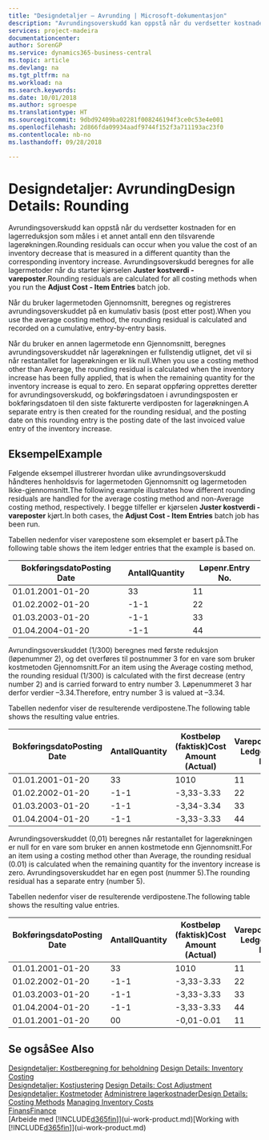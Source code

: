 ```yaml
---
title: "Designdetaljer – Avrunding | Microsoft-dokumentasjon"
description: "Avrundingsoverskudd kan oppstå når du verdsetter kostnaden for en lagerreduksjon som måles i et annet antall enn den tilsvarende lagerøkningen. Avrundingsoverskudd beregnes for alle lagermetoder når du starter kjørselen **Juster kostverdi - vareposter**."
services: project-madeira
documentationcenter: 
author: SorenGP
ms.service: dynamics365-business-central
ms.topic: article
ms.devlang: na
ms.tgt_pltfrm: na
ms.workload: na
ms.search.keywords: 
ms.date: 10/01/2018
ms.author: sgroespe
ms.translationtype: HT
ms.sourcegitcommit: 9dbd92409ba02281f008246194f3ce0c53e4e001
ms.openlocfilehash: 2d866fda09934aadf9744f152f3a711193ac23f0
ms.contentlocale: nb-no
ms.lasthandoff: 09/28/2018

---
```

# <a name="design-details-rounding"></a><span data-ttu-id="ea760-104">Designdetaljer: Avrunding</span><span class="sxs-lookup"><span data-stu-id="ea760-104">Design Details: Rounding</span></span>
<span data-ttu-id="ea760-105">Avrundingsoverskudd kan oppstå når du verdsetter kostnaden for en lagerreduksjon som måles i et annet antall enn den tilsvarende lagerøkningen.</span><span class="sxs-lookup"><span data-stu-id="ea760-105">Rounding residuals can occur when you value the cost of an inventory decrease that is measured in a different quantity than the corresponding inventory increase.</span></span> <span data-ttu-id="ea760-106">Avrundingsoverskudd beregnes for alle lagermetoder når du starter kjørselen **Juster kostverdi - vareposter**.</span><span class="sxs-lookup"><span data-stu-id="ea760-106">Rounding residuals are calculated for all costing methods when you run the **Adjust Cost - Item Entries** batch job.</span></span>  

 <span data-ttu-id="ea760-107">Når du bruker lagermetoden Gjennomsnitt, beregnes og registreres avrundingsoverskuddet på en kumulativ basis (post etter post).</span><span class="sxs-lookup"><span data-stu-id="ea760-107">When you use the average costing method, the rounding residual is calculated and recorded on a cumulative, entry-by-entry basis.</span></span>  

 <span data-ttu-id="ea760-108">Når du bruker en annen lagermetode enn Gjennomsnitt, beregnes avrundingsoverskuddet når lagerøkningen er fullstendig utlignet, det vil si når restantallet for lagerøkningen er lik null.</span><span class="sxs-lookup"><span data-stu-id="ea760-108">When you use a costing method other than Average, the rounding residual is calculated when the inventory increase has been fully applied, that is when the remaining quantity for the inventory increase is equal to zero.</span></span> <span data-ttu-id="ea760-109">En separat oppføring opprettes deretter for avrundingsoverskudd, og bokføringsdatoen i avrundingsposten er bokføringsdatoen til den siste fakturerte verdiposten for lagerøkningen.</span><span class="sxs-lookup"><span data-stu-id="ea760-109">A separate entry is then created for the rounding residual, and the posting date on this rounding entry is the posting date of the last invoiced value entry of the inventory increase.</span></span>  

## <a name="example"></a><span data-ttu-id="ea760-110">Eksempel</span><span class="sxs-lookup"><span data-stu-id="ea760-110">Example</span></span>  
 <span data-ttu-id="ea760-111">Følgende eksempel illustrerer hvordan ulike avrundingsoverskudd håndteres henholdsvis for lagermetoden Gjennomsnitt og lagermetoden Ikke-gjennomsnitt.</span><span class="sxs-lookup"><span data-stu-id="ea760-111">The following example illustrates how different rounding residuals are handled for the average costing method and non-Average costing method, respectively.</span></span> <span data-ttu-id="ea760-112">I begge tilfeller er kjørselen **Juster kostverdi - vareposter** kjørt.</span><span class="sxs-lookup"><span data-stu-id="ea760-112">In both cases, the **Adjust Cost - Item Entries** batch job has been run.</span></span>  

 <span data-ttu-id="ea760-113">Tabellen nedenfor viser varepostene som eksemplet er basert på.</span><span class="sxs-lookup"><span data-stu-id="ea760-113">The following table shows the item ledger entries that the example is based on.</span></span>  

|<span data-ttu-id="ea760-114">Bokføringsdato</span><span class="sxs-lookup"><span data-stu-id="ea760-114">Posting Date</span></span>|<span data-ttu-id="ea760-115">Antall</span><span class="sxs-lookup"><span data-stu-id="ea760-115">Quantity</span></span>|<span data-ttu-id="ea760-116">Løpenr.</span><span class="sxs-lookup"><span data-stu-id="ea760-116">Entry No.</span></span>|  
|------------------|--------------|---------------|  
|<span data-ttu-id="ea760-117">01.01.20</span><span class="sxs-lookup"><span data-stu-id="ea760-117">01-01-20</span></span>|<span data-ttu-id="ea760-118">3</span><span class="sxs-lookup"><span data-stu-id="ea760-118">3</span></span>|<span data-ttu-id="ea760-119">1</span><span class="sxs-lookup"><span data-stu-id="ea760-119">1</span></span>|  
|<span data-ttu-id="ea760-120">01.02.20</span><span class="sxs-lookup"><span data-stu-id="ea760-120">02-01-20</span></span>|<span data-ttu-id="ea760-121">-1</span><span class="sxs-lookup"><span data-stu-id="ea760-121">-1</span></span>|<span data-ttu-id="ea760-122">2</span><span class="sxs-lookup"><span data-stu-id="ea760-122">2</span></span>|  
|<span data-ttu-id="ea760-123">01.03.20</span><span class="sxs-lookup"><span data-stu-id="ea760-123">03-01-20</span></span>|<span data-ttu-id="ea760-124">-1</span><span class="sxs-lookup"><span data-stu-id="ea760-124">-1</span></span>|<span data-ttu-id="ea760-125">3</span><span class="sxs-lookup"><span data-stu-id="ea760-125">3</span></span>|  
|<span data-ttu-id="ea760-126">01.04.20</span><span class="sxs-lookup"><span data-stu-id="ea760-126">04-01-20</span></span>|<span data-ttu-id="ea760-127">-1</span><span class="sxs-lookup"><span data-stu-id="ea760-127">-1</span></span>|<span data-ttu-id="ea760-128">4</span><span class="sxs-lookup"><span data-stu-id="ea760-128">4</span></span>|  

 <span data-ttu-id="ea760-129">Avrundingsoverskuddet (1/300) beregnes med første reduksjon (løpenummer 2), og det overføres til postnummer 3 for en vare som bruker kostmetoden Gjennomsnitt.</span><span class="sxs-lookup"><span data-stu-id="ea760-129">For an item using the Average costing method, the rounding residual (1/300) is calculated with the first decrease (entry number 2) and is carried forward to entry number 3.</span></span> <span data-ttu-id="ea760-130">Løpenummeret 3 har derfor verdier –3.34.</span><span class="sxs-lookup"><span data-stu-id="ea760-130">Therefore, entry number 3 is valued at –3.34.</span></span>  

 <span data-ttu-id="ea760-131">Tabellen nedenfor viser de resulterende verdipostene.</span><span class="sxs-lookup"><span data-stu-id="ea760-131">The following table shows the resulting value entries.</span></span>  

|<span data-ttu-id="ea760-132">Bokføringsdato</span><span class="sxs-lookup"><span data-stu-id="ea760-132">Posting Date</span></span>|<span data-ttu-id="ea760-133">Antall</span><span class="sxs-lookup"><span data-stu-id="ea760-133">Quantity</span></span>|<span data-ttu-id="ea760-134">Kostbeløp (faktisk)</span><span class="sxs-lookup"><span data-stu-id="ea760-134">Cost Amount (Actual)</span></span>|<span data-ttu-id="ea760-135">Varepostnr.</span><span class="sxs-lookup"><span data-stu-id="ea760-135">Item Ledger Entry No.</span></span>|<span data-ttu-id="ea760-136">Løpenr.</span><span class="sxs-lookup"><span data-stu-id="ea760-136">Entry No.</span></span>|  
|------------------|--------------|----------------------------|---------------------------|---------------|  
|<span data-ttu-id="ea760-137">01.01.20</span><span class="sxs-lookup"><span data-stu-id="ea760-137">01-01-20</span></span>|<span data-ttu-id="ea760-138">3</span><span class="sxs-lookup"><span data-stu-id="ea760-138">3</span></span>|<span data-ttu-id="ea760-139">10</span><span class="sxs-lookup"><span data-stu-id="ea760-139">10</span></span>|<span data-ttu-id="ea760-140">1</span><span class="sxs-lookup"><span data-stu-id="ea760-140">1</span></span>|<span data-ttu-id="ea760-141">1</span><span class="sxs-lookup"><span data-stu-id="ea760-141">1</span></span>|  
|<span data-ttu-id="ea760-142">01.02.20</span><span class="sxs-lookup"><span data-stu-id="ea760-142">02-01-20</span></span>|<span data-ttu-id="ea760-143">-1</span><span class="sxs-lookup"><span data-stu-id="ea760-143">-1</span></span>|<span data-ttu-id="ea760-144">-3,33</span><span class="sxs-lookup"><span data-stu-id="ea760-144">-3.33</span></span>|<span data-ttu-id="ea760-145">2</span><span class="sxs-lookup"><span data-stu-id="ea760-145">2</span></span>|<span data-ttu-id="ea760-146">2</span><span class="sxs-lookup"><span data-stu-id="ea760-146">2</span></span>|  
|<span data-ttu-id="ea760-147">01.03.20</span><span class="sxs-lookup"><span data-stu-id="ea760-147">03-01-20</span></span>|<span data-ttu-id="ea760-148">-1</span><span class="sxs-lookup"><span data-stu-id="ea760-148">-1</span></span>|<span data-ttu-id="ea760-149">-3,34</span><span class="sxs-lookup"><span data-stu-id="ea760-149">-3.34</span></span>|<span data-ttu-id="ea760-150">3</span><span class="sxs-lookup"><span data-stu-id="ea760-150">3</span></span>|<span data-ttu-id="ea760-151">3</span><span class="sxs-lookup"><span data-stu-id="ea760-151">3</span></span>|  
|<span data-ttu-id="ea760-152">01.04.20</span><span class="sxs-lookup"><span data-stu-id="ea760-152">04-01-20</span></span>|<span data-ttu-id="ea760-153">-1</span><span class="sxs-lookup"><span data-stu-id="ea760-153">-1</span></span>|<span data-ttu-id="ea760-154">-3,33</span><span class="sxs-lookup"><span data-stu-id="ea760-154">-3.33</span></span>|<span data-ttu-id="ea760-155">4</span><span class="sxs-lookup"><span data-stu-id="ea760-155">4</span></span>|<span data-ttu-id="ea760-156">4</span><span class="sxs-lookup"><span data-stu-id="ea760-156">4</span></span>|  

 <span data-ttu-id="ea760-157">Avrundingsoverskuddet (0,01) beregnes når restantallet for lagerøkningen er null for en vare som bruker en annen kostmetode enn Gjennomsnitt.</span><span class="sxs-lookup"><span data-stu-id="ea760-157">For an item using a costing method other than Average, the rounding residual (0.01) is calculated when the remaining quantity for the inventory increase is zero.</span></span> <span data-ttu-id="ea760-158">Avrundingsoverskuddet har en egen post (nummer 5).</span><span class="sxs-lookup"><span data-stu-id="ea760-158">The rounding residual has a separate entry (number 5).</span></span>  

 <span data-ttu-id="ea760-159">Tabellen nedenfor viser de resulterende verdipostene.</span><span class="sxs-lookup"><span data-stu-id="ea760-159">The following table shows the resulting value entries.</span></span>  

|<span data-ttu-id="ea760-160">Bokføringsdato</span><span class="sxs-lookup"><span data-stu-id="ea760-160">Posting Date</span></span>|<span data-ttu-id="ea760-161">Antall</span><span class="sxs-lookup"><span data-stu-id="ea760-161">Quantity</span></span>|<span data-ttu-id="ea760-162">Kostbeløp (faktisk)</span><span class="sxs-lookup"><span data-stu-id="ea760-162">Cost Amount (Actual)</span></span>|<span data-ttu-id="ea760-163">Varepostnr.</span><span class="sxs-lookup"><span data-stu-id="ea760-163">Item Ledger Entry No.</span></span>|<span data-ttu-id="ea760-164">Løpenr.</span><span class="sxs-lookup"><span data-stu-id="ea760-164">Entry No.</span></span>|  
|------------------|--------------|----------------------------|---------------------------|---------------|  
|<span data-ttu-id="ea760-165">01.01.20</span><span class="sxs-lookup"><span data-stu-id="ea760-165">01-01-20</span></span>|<span data-ttu-id="ea760-166">3</span><span class="sxs-lookup"><span data-stu-id="ea760-166">3</span></span>|<span data-ttu-id="ea760-167">10</span><span class="sxs-lookup"><span data-stu-id="ea760-167">10</span></span>|<span data-ttu-id="ea760-168">1</span><span class="sxs-lookup"><span data-stu-id="ea760-168">1</span></span>|<span data-ttu-id="ea760-169">1</span><span class="sxs-lookup"><span data-stu-id="ea760-169">1</span></span>|  
|<span data-ttu-id="ea760-170">01.02.20</span><span class="sxs-lookup"><span data-stu-id="ea760-170">02-01-20</span></span>|<span data-ttu-id="ea760-171">-1</span><span class="sxs-lookup"><span data-stu-id="ea760-171">-1</span></span>|<span data-ttu-id="ea760-172">-3,33</span><span class="sxs-lookup"><span data-stu-id="ea760-172">-3.33</span></span>|<span data-ttu-id="ea760-173">2</span><span class="sxs-lookup"><span data-stu-id="ea760-173">2</span></span>|<span data-ttu-id="ea760-174">2</span><span class="sxs-lookup"><span data-stu-id="ea760-174">2</span></span>|  
|<span data-ttu-id="ea760-175">01.03.20</span><span class="sxs-lookup"><span data-stu-id="ea760-175">03-01-20</span></span>|<span data-ttu-id="ea760-176">-1</span><span class="sxs-lookup"><span data-stu-id="ea760-176">-1</span></span>|<span data-ttu-id="ea760-177">-3,33</span><span class="sxs-lookup"><span data-stu-id="ea760-177">-3.33</span></span>|<span data-ttu-id="ea760-178">3</span><span class="sxs-lookup"><span data-stu-id="ea760-178">3</span></span>|<span data-ttu-id="ea760-179">3</span><span class="sxs-lookup"><span data-stu-id="ea760-179">3</span></span>|  
|<span data-ttu-id="ea760-180">01.04.20</span><span class="sxs-lookup"><span data-stu-id="ea760-180">04-01-20</span></span>|<span data-ttu-id="ea760-181">-1</span><span class="sxs-lookup"><span data-stu-id="ea760-181">-1</span></span>|<span data-ttu-id="ea760-182">-3,33</span><span class="sxs-lookup"><span data-stu-id="ea760-182">-3.33</span></span>|<span data-ttu-id="ea760-183">4</span><span class="sxs-lookup"><span data-stu-id="ea760-183">4</span></span>|<span data-ttu-id="ea760-184">4</span><span class="sxs-lookup"><span data-stu-id="ea760-184">4</span></span>|  
|<span data-ttu-id="ea760-185">01.01.20</span><span class="sxs-lookup"><span data-stu-id="ea760-185">01-01-20</span></span>|<span data-ttu-id="ea760-186">0</span><span class="sxs-lookup"><span data-stu-id="ea760-186">0</span></span>|<span data-ttu-id="ea760-187">-0,01</span><span class="sxs-lookup"><span data-stu-id="ea760-187">-0.01</span></span>|<span data-ttu-id="ea760-188">1</span><span class="sxs-lookup"><span data-stu-id="ea760-188">1</span></span>|<span data-ttu-id="ea760-189">5</span><span class="sxs-lookup"><span data-stu-id="ea760-189">5</span></span>|  

## <a name="see-also"></a><span data-ttu-id="ea760-190">Se også</span><span class="sxs-lookup"><span data-stu-id="ea760-190">See Also</span></span>  
 <span data-ttu-id="ea760-191">[Designdetaljer: Kostberegning for beholdning](design-details-inventory-costing.md) </span><span class="sxs-lookup"><span data-stu-id="ea760-191">[Design Details: Inventory Costing](design-details-inventory-costing.md) </span></span>  
 <span data-ttu-id="ea760-192">[Designdetaljer: Kostjustering](design-details-cost-adjustment.md) </span><span class="sxs-lookup"><span data-stu-id="ea760-192">[Design Details: Cost Adjustment](design-details-cost-adjustment.md) </span></span>  
 <span data-ttu-id="ea760-193">[Designdetaljer: Kostmetoder](design-details-costing-methods.md) [Administrere lagerkostnader](finance-manage-inventory-costs.md)</span><span class="sxs-lookup"><span data-stu-id="ea760-193">[Design Details: Costing Methods](design-details-costing-methods.md) [Managing Inventory Costs](finance-manage-inventory-costs.md)</span></span>  
 [<span data-ttu-id="ea760-194">Finans</span><span class="sxs-lookup"><span data-stu-id="ea760-194">Finance</span></span>](finance.md)  
 <span data-ttu-id="ea760-195">[Arbeide med [!INCLUDE[d365fin](includes/d365fin_md.md)]](ui-work-product.md)</span><span class="sxs-lookup"><span data-stu-id="ea760-195">[Working with [!INCLUDE[d365fin](includes/d365fin_md.md)]](ui-work-product.md)</span></span>

